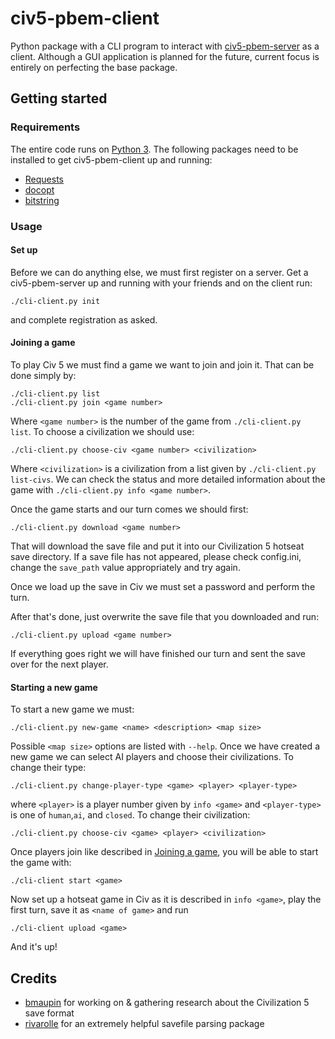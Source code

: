 # civ5-pbem-client
Python package with a CLI program to interact with [civ5-pbem-server](https://github.com/mcybulsk/civ5-pbem-server) as a client. Although a GUI application is planned for the future, current focus is entirely on perfecting the base package.

## Getting started
### Requirements
The entire code runs on [Python 3](https://www.python.org/about/).
The following packages need to be installed to get civ5-pbem-client up and running:

* [Requests](http://docs.python-requests.org/en/master/)
* [docopt](https://github.com/docopt/docopt)
* [bitstring](https://pythonhosted.org/bitstring/)

### Usage
#### Set up
Before we can do anything else, we must first register on a server. Get a civ5-pbem-server up and running with your friends and on the client run:
```
./cli-client.py init
```
and complete registration as asked.

#### Joining a game
To play Civ 5 we must find a game we want to join and join it. That can be done simply by:
```
./cli-client.py list
./cli-client.py join <game number>
```
Where `<game number>` is the number of the game from `./cli-client.py list`.
To choose a civilization we should use:
```
./cli-client.py choose-civ <game number> <civilization>
```
Where `<civilization>` is a civilization from a list given by `./cli-client.py list-civs`.
We can check the status and more detailed information about the game with `./cli-client.py info <game number>`.

Once the game starts and our turn comes we should first:
```
./cli-client.py download <game number>
```
That will download the save file and put it into our Civilization 5 hotseat save directory. If a save file has not appeared, please check config.ini, change the `save_path` value appropriately and try again.

Once we load up the save in Civ we must set a password and perform the turn.

After that's done, just overwrite the save file that you downloaded and run:
```
./cli-client.py upload <game number>
```
If everything goes right we will have finished our turn and sent the save over for the next player.

#### Starting a new game
To start a new game we must:
```
./cli-client.py new-game <name> <description> <map size>
```
Possible `<map size>` options are listed with `--help`.
Once we have created a new game we can select AI players and choose their
civilizations. 
To change their type:
```
./cli-client.py change-player-type <game> <player> <player-type>
```
where `<player>` is a player number given by `info <game>` and `<player-type>`
is one of `human`,`ai`, and `closed`.
To change their civilization:
```
./cli-client.py choose-civ <game> <player> <civilization>
```

Once players join like described in [Joining a game](https://github.com/civ5-pbem/civ5-pbem-client#joining-a-game), you will be able to start
the game with:
```
./cli-client start <game>
```
Now set up a hotseat game in Civ as it is described in `info <game>`, play the
first turn, save it as `<name of game>` and run
```
./cli-client upload <game>
```

And it's up!

## Credits
* [bmaupin](https://github.com/bmaupin/js-civ5save) for working on & gathering research about the Civilization 5 save format
* [rivarolle](https://github.com/rivarolle/civ5-saveparser) for an extremely helpful savefile parsing package
